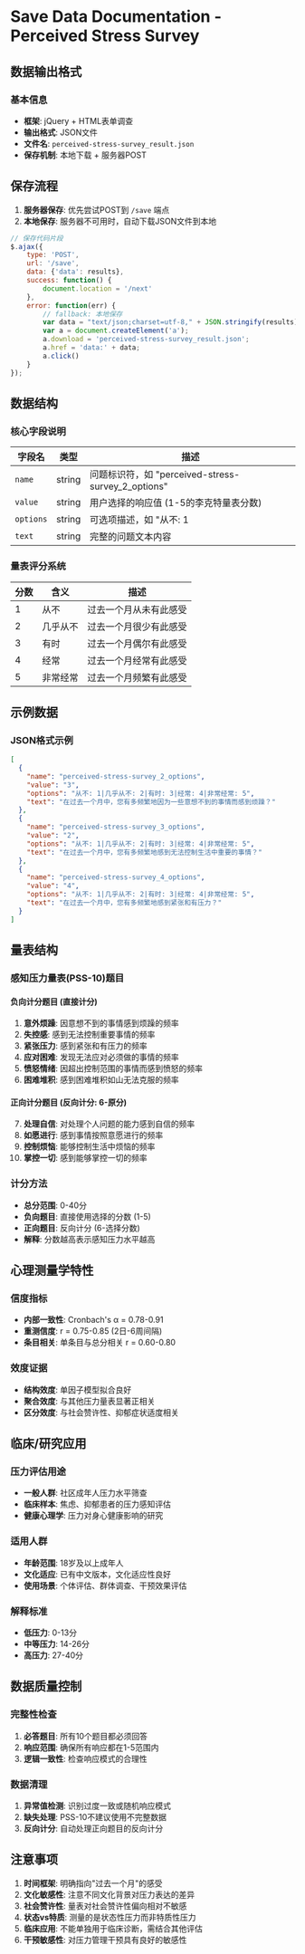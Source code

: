 # Save Data Documentation - Perceived Stress Survey

## 数据输出格式

### 基本信息
- **框架**: jQuery + HTML表单调查
- **输出格式**: JSON文件
- **文件名**: `perceived-stress-survey_result.json`
- **保存机制**: 本地下载 + 服务器POST

## 保存流程

1. **服务器保存**: 优先尝试POST到 `/save` 端点
2. **本地保存**: 服务器不可用时，自动下载JSON文件到本地

```javascript
// 保存代码片段
$.ajax({
    type: 'POST',
    url: '/save',
    data: {'data': results},
    success: function() {
        document.location = '/next'
    },
    error: function(err) {
        // fallback: 本地保存
        var data = "text/json;charset=utf-8," + JSON.stringify(results);
        var a = document.createElement('a');
        a.download = 'perceived-stress-survey_result.json';
        a.href = 'data:' + data;
        a.click()
    }
});
```

## 数据结构

### 核心字段说明

| 字段名 | 类型 | 描述 |
|--------|------|------|
| `name` | string | 问题标识符，如 "perceived-stress-survey_2_options" |
| `value` | string | 用户选择的响应值 (1-5的李克特量表分数) |
| `options` | string | 可选项描述，如 "从不: 1|几乎从不: 2|有时: 3|经常: 4|非常经常: 5" |
| `text` | string | 完整的问题文本内容 |

### 量表评分系统

| 分数 | 含义 | 描述 |
|------|------|------|
| 1 | 从不 | 过去一个月从未有此感受 |
| 2 | 几乎从不 | 过去一个月很少有此感受 |
| 3 | 有时 | 过去一个月偶尔有此感受 |
| 4 | 经常 | 过去一个月经常有此感受 |
| 5 | 非常经常 | 过去一个月频繁有此感受 |

## 示例数据

### JSON格式示例

```json
[
  {
    "name": "perceived-stress-survey_2_options",
    "value": "3",
    "options": "从不: 1|几乎从不: 2|有时: 3|经常: 4|非常经常: 5",
    "text": "在过去一个月中，您有多频繁地因为一些意想不到的事情而感到烦躁？"
  },
  {
    "name": "perceived-stress-survey_3_options", 
    "value": "2",
    "options": "从不: 1|几乎从不: 2|有时: 3|经常: 4|非常经常: 5",
    "text": "在过去一个月中，您有多频繁地感到无法控制生活中重要的事情？"
  },
  {
    "name": "perceived-stress-survey_4_options",
    "value": "4",
    "options": "从不: 1|几乎从不: 2|有时: 3|经常: 4|非常经常: 5",
    "text": "在过去一个月中，您有多频繁地感到紧张和有压力？"
  }
]
```

## 量表结构

### 感知压力量表(PSS-10)题目

#### 负向计分题目 (直接计分)
1. **意外烦躁**: 因意想不到的事情感到烦躁的频率
2. **失控感**: 感到无法控制重要事情的频率  
3. **紧张压力**: 感到紧张和有压力的频率
4. **应对困难**: 发现无法应对必须做的事情的频率
5. **愤怒情绪**: 因超出控制范围的事情而感到愤怒的频率
6. **困难堆积**: 感到困难堆积如山无法克服的频率

#### 正向计分题目 (反向计分: 6-原分)
7. **处理自信**: 对处理个人问题的能力感到自信的频率
8. **如愿进行**: 感到事情按照意愿进行的频率
9. **控制烦恼**: 能够控制生活中烦恼的频率
10. **掌控一切**: 感到能够掌控一切的频率

### 计分方法
- **总分范围**: 0-40分
- **负向题目**: 直接使用选择的分数 (1-5)
- **正向题目**: 反向计分 (6-选择分数)
- **解释**: 分数越高表示感知压力水平越高

## 心理测量学特性

### 信度指标
- **内部一致性**: Cronbach's α = 0.78-0.91
- **重测信度**: r = 0.75-0.85 (2日-6周间隔)
- **条目相关**: 单条目与总分相关 r = 0.60-0.80

### 效度证据
- **结构效度**: 单因子模型拟合良好
- **聚合效度**: 与其他压力量表显著正相关
- **区分效度**: 与社会赞许性、抑郁症状适度相关

## 临床/研究应用

### 压力评估用途
- **一般人群**: 社区成年人压力水平筛查
- **临床样本**: 焦虑、抑郁患者的压力感知评估
- **健康心理学**: 压力对身心健康影响的研究

### 适用人群
- **年龄范围**: 18岁及以上成年人
- **文化适应**: 已有中文版本，文化适应性良好
- **使用场景**: 个体评估、群体调查、干预效果评估

### 解释标准
- **低压力**: 0-13分
- **中等压力**: 14-26分  
- **高压力**: 27-40分

## 数据质量控制

### 完整性检查
1. **必答题目**: 所有10个题目都必须回答
2. **响应范围**: 确保所有响应都在1-5范围内
3. **逻辑一致性**: 检查响应模式的合理性

### 数据清理
1. **异常值检测**: 识别过度一致或随机响应模式
2. **缺失处理**: PSS-10不建议使用不完整数据
3. **反向计分**: 自动处理正向题目的反向计分

## 注意事项

1. **时间框架**: 明确指向"过去一个月"的感受
2. **文化敏感性**: 注意不同文化背景对压力表达的差异
3. **社会赞许性**: 量表对社会赞许性偏向相对不敏感
4. **状态vs特质**: 测量的是状态性压力而非特质性压力
5. **临床应用**: 不能单独用于临床诊断，需结合其他评估
6. **干预敏感性**: 对压力管理干预具有良好的敏感性